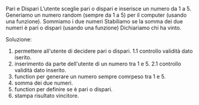 Pari e Dispari
L’utente sceglie pari o dispari e inserisce un numero da 1 a 5. Generiamo un numero random (sempre da 1 a 5) per il computer (usando una funzione). Sommiamo i due numeri Stabiliamo se la somma dei due numeri è pari o dispari (usando una funzione) Dichiariamo chi ha vinto.


Soluzione:
1. permettere all'utente di decidere pari o dispari.
1.1 controllo validità dato iserito. 
2. inserimento da parte dell'utente di un numero tra 1 e 5.
2.1 controllo validità dato inserito.
3. function per generare un numero sempre comrpeso tra 1 e 5.
4. somma dei due numeri.
5. function per definire se è pari o dispari.
6. stampa risultato vincitore.